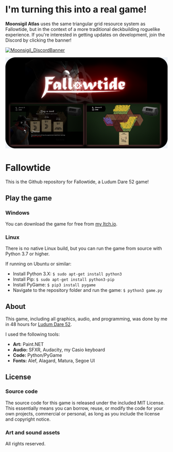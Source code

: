 # I'm turning this into a real game!

**Moonsigil Atlas** uses the same triangular grid resource system as Fallowtide, but in the context of a more traditional deckbuilding roguelike experience. If you're interested in getting updates on development, join the Discord by clicking the banner!

[![Moonsigil_DiscordBanner](https://github.com/user-attachments/assets/516691bf-0ad6-42c9-a8ca-55d3f016f2a2)](https://discord.gg/fFWPpFeTwQ)


![Fallowtide](assets/images/ldsplash.png)

# Fallowtide
This is the Github repository for Fallowtide, a Ludum Dare 52 game!

## Play the game

### Windows
You can download the game for free from [my Itch.io](https://plasmastarfish.itch.io/fallowtide).

### Linux
There is no native Linux build, but you can run the game from source with Python 3.7 or higher.

If running on Ubuntu or similar:
- Install Python 3.X: `$ sudo apt-get install python3`
- Install Pip: `$ sudo apt-get install python3-pip`
- Install PyGame: `$ pip3 install pygame`
- Navigate to the repository folder and run the game: `$ python3 game.py`

## About

This game, including all graphics, audio, and programming, was done by me in 48 hours for [Ludum Dare 52](https://ldjam.com/events/ludum-dare/52).

I used the following tools:

- **Art:** Paint.NET
- **Audio:** SFXR, Audacity, my Casio keyboard
- **Code:** Python/PyGame
- **Fonts:** Alef, Alagard, Matura, Segoe UI

## License

### Source code
The source code for this game is released under the included MIT License. This essentially means you can borrow, reuse, or modify the code for your own projects, commercial or personal, as long as you include the license and copyright notice.

### Art and sound assets
All rights reserved.
